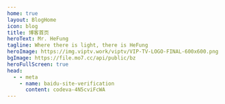 ```yaml
---
home: true
layout: BlogHome
icon: blog
title: 博客首页
heroText: Mr. HeFung
tagline: Where there is light, there is HeFung
heroImage: https://img.viptv.work/viptv/VIP-TV-LOGO-FINAL-600x600.png
bgImage: https://file.mo7.cc/api/public/bz
heroFullScreen: true
head:
  - - meta
    - name: baidu-site-verification
      content: codeva-4N5cviFcWA
---
```

